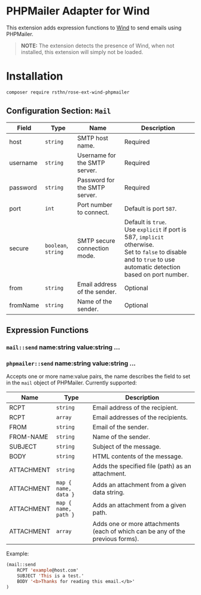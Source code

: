 # PHPMailer Adapter for Wind

This extension adds expression functions to [Wind](https://github.com/rsthn/rose-ext-wind) to send emails using PHPMailer.

> **NOTE:** The extension detects the presence of Wind, when not installed, this extension will simply not be loaded.

# Installation

```sh
composer require rsthn/rose-ext-wind-phpmailer
```

## Configuration Section: `Mail`


|Field|Type|Name|Description|
|----|----|-----------|-------|
|host|`string`|SMTP host name.|Required
|username|`string`|Username for the SMTP server.|Required
|password|`string`|Password for the SMTP server.|Required
|port|`int`|Port number to connect.|Default is port `587`.
|secure|`boolean`, `string`|SMTP secure connection mode.|Default is `true`.<br/>Use `explicit` if port is 587, `implicit` otherwise.<br/>Set to `false` to disable and to `true` to use automatic detection based on port number.
|from|`string`|Email address of the sender.|Optional
|fromName|`string`|Name of the sender.|Optional


## Expression Functions

### `mail::send` name:string value:string ...
### `phpmailer::send` name:string value:string ...

Accepts one or more name:value pairs, the name describes the field to set in the `mail` object of PHPMailer. Currently supported:

|Name|Type|Description|
|----|----|-----------|
|RCPT|`string`|Email address of the recipient.
|RCPT|`array`|Email addresses of the recipients.
|FROM|`string`|Email of the sender.
|FROM-NAME|`string`|Name of the sender.
|SUBJECT|`string`|Subject of the message.
|BODY|`string`|HTML contents of the message.
|ATTACHMENT|`string`|Adds the specified file (path) as an attachment.
|ATTACHMENT|`map { name, data }`|Adds an attachment from a given data string.
|ATTACHMENT|`map { name, path }`|Adds an attachment from a given path.
|ATTACHMENT|`array`|Adds one or more attachments (each of which can be any of the previous forms).

Example:

```lisp
(mail::send
	RCPT 'example@host.com'
	SUBJECT 'This is a test.'
	BODY '<b>Thanks for reading this email.</b>'
)
```
